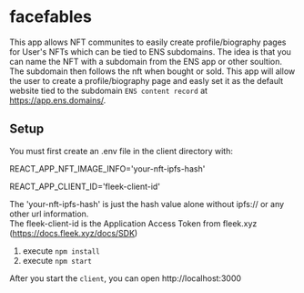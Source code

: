 # facefables

This app allows NFT communites to easily create profile/biography pages for User's NFTs which can be tied to ENS subdomains.  The idea is that you can name the NFT with a subdomain from the ENS app or other soultion.  The subdomain then follows the nft when bought or sold.  This app will allow the user to create a profile/biography page and easly set it as the default website tied to the subdomain `ENS content record` at https://app.ens.domains/.


## **Setup**

You must first create an .env file in the client directory with:

REACT_APP_NFT_IMAGE_INFO='your-nft-ipfs-hash'

REACT_APP_CLIENT_ID='fleek-client-id'

The 'your-nft-ipfs-hash' is just the hash value alone without ipfs:// or any other url information.  
The fleek-client-id is the Application Access Token from fleek.xyz (https://docs.fleek.xyz/docs/SDK)

1. execute `npm install`
2. execute `npm start`

After you start the `client`, you can open http://localhost:3000 
